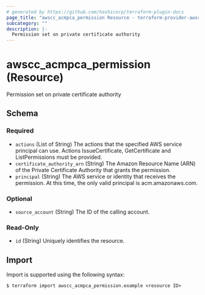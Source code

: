```yaml
---
# generated by https://github.com/hashicorp/terraform-plugin-docs
page_title: "awscc_acmpca_permission Resource - terraform-provider-awscc"
subcategory: ""
description: |-
  Permission set on private certificate authority
---
```


# awscc_acmpca_permission (Resource)

Permission set on private certificate authority



<!-- schema generated by tfplugindocs -->
## Schema

### Required

- `actions` (List of String) The actions that the specified AWS service principal can use. Actions IssueCertificate, GetCertificate and ListPermissions must be provided.
- `certificate_authority_arn` (String) The Amazon Resource Name (ARN) of the Private Certificate Authority that grants the permission.
- `principal` (String) The AWS service or identity that receives the permission. At this time, the only valid principal is acm.amazonaws.com.

### Optional

- `source_account` (String) The ID of the calling account.

### Read-Only

- `id` (String) Uniquely identifies the resource.

## Import

Import is supported using the following syntax:

```shell
$ terraform import awscc_acmpca_permission.example <resource ID>
```
